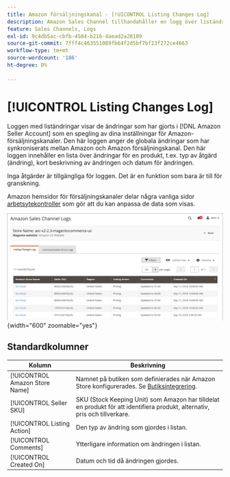 ```yaml
---
title: Amazon försäljningskanal - [!UICONTROL Listing Changes Log]
description: Amazon Sales Channel tillhandahåller en logg över liständringar som hjälper dig att övervaka ändringarna i Amazon Seller-kontot.
feature: Sales Channels, Logs
exl-id: 9c4db5ac-cbfb-4584-b216-4aead2a28189
source-git-commit: 7fff4c463551089fb64f2d5bf7bf23f272ce4663
workflow-type: tm+mt
source-wordcount: '186'
ht-degree: 0%

---
```


# [!UICONTROL Listing Changes Log]

Loggen med liständringar visar de ändringar som har gjorts i [!DNL Amazon Seller Account] som en spegling av dina inställningar för Amazon-försäljningskanaler. Den här loggen anger de globala ändringar som har synkroniserats mellan Amazon och Amazon försäljningskanal. Den här loggen innehåller en lista över ändringar för en produkt, t.ex. typ av åtgärd (ändring), kort beskrivning av ändringen och datum för ändringen.

Inga åtgärder är tillgängliga för loggen. Det är en funktion som bara är till för granskning.

Amazon hemsidor för försäljningskanaler delar några vanliga sidor [arbetsytekontroller](./workspace-controls.md) som gör att du kan anpassa de data som visas.

![Ändringslogg för lista](assets/amazon-listing-changes-log.png){width="600" zoomable="yes"}

## Standardkolumner

| Kolumn | Beskrivning |
|--------------------------------|-------------------------------------------------------------------------------------------------------------------------|
| [!UICONTROL Amazon Store Name] | Namnet på butiken som definierades när Amazon Store konfigurerades. Se [Butiksintegrering](./store-integration.md). |
| [!UICONTROL Seller SKU] | SKU (Stock Keeping Unit) som Amazon har tilldelat en produkt för att identifiera produkt, alternativ, pris och tillverkare. |
| [!UICONTROL Listing Action] | Den typ av ändring som gjordes i listan. |
| [!UICONTROL Comments] | Ytterligare information om ändringen i listan. |
| [!UICONTROL Created On] | Datum och tid då ändringen gjordes. |
